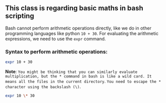 ## This class is regarding basic maths in bash scripting

Bash cannot perform arithmetic operations directly, like we do in other programming languages like python `10 + 30`. For evaluating the arithmetic expressions, we need to use the `expr` command.

### Syntax to perform arithmetic operations:

```bash
expr 10 + 30
```

**Note**: `You might be thinking that you can similarly evaluate multiplication, but the * command in bash is like a wild card. It means all the files in the current directory`. `You need to escape the * character using the backslash (\)`. 

```bash
expr 10 \* 30
```